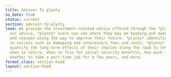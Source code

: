 ```yaml
---
title: Advisor To plynty
no_date: true
status: current
section: advisor-to-plynty
lead: We provide the investment-related advice offered through the *plynty* app.  Using
  our advice, *plynty* users can see where they may be heading and make decisions
  and changes along the way to improve their future. *plynty* identifies roadblocks
  to success such as damaging and unnecessary fees and costs. *plynty* helps users
  quantify the long-term effects of their choices along the road to retirement, including
  when to retire, when to file for social security benefits, how much income to expect,
  whether to take a part-time job for a few years, and more.
format_class: section-head
layout: section-head
---
```


